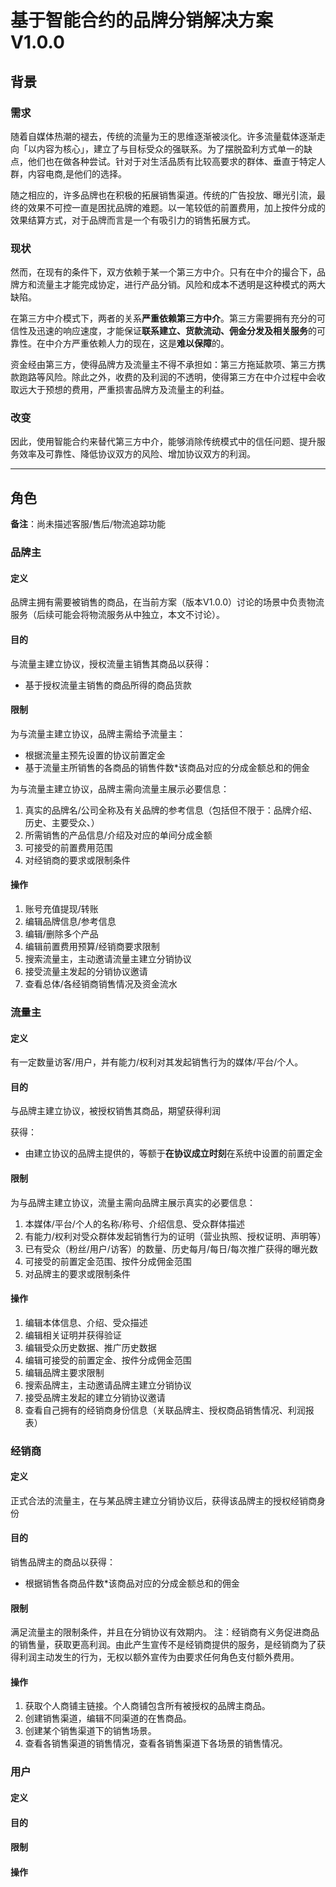 # 基于智能合约的品牌分销解决方案V1.0.0

## 背景

### 需求
随着自媒体热潮的褪去，传统的流量为王的思维逐渐被淡化。许多流量载体逐渐走向「以内容为核心」，建立了与目标受众的强联系。为了摆脱盈利方式单一的缺点，他们也在做各种尝试。针对于对生活品质有比较高要求的群体、垂直于特定人群，内容电商,是他们的选择。

随之相应的，许多品牌也在积极的拓展销售渠道。传统的广告投放、曝光引流，最终的效果不可控一直是困扰品牌的难题。以一笔较低的前置费用，加上按件分成的效果结算方式，对于品牌而言是一个有吸引力的销售拓展方式。

### 现状
然而，在现有的条件下，双方依赖于某一个第三方中介。只有在中介的撮合下，品牌方和流量主才能完成协定，进行产品分销。风险和成本不透明是这种模式的两大缺陷。

在第三方中介模式下，两者的关系**严重依赖第三方中介**。第三方需要拥有充分的可信性及迅速的响应速度，才能保证**联系建立、货款流动、佣金分发及相关服务**的可靠性。在中介方严重依赖人力的现在，这是**难以保障**的。

资金经由第三方，使得品牌方及流量主不得不承担如：第三方拖延款项、第三方携款跑路等风险。除此之外，收费的及利润的不透明，使得第三方在中介过程中会收取远大于预想的费用，严重损害品牌方及流量主的利益。

### 改变
因此，使用智能合约来替代第三方中介，能够消除传统模式中的信任问题、提升服务效率及可靠性、降低协议双方的风险、增加协议双方的利润。

___
## 角色
**备注**：尚未描述客服/售后/物流追踪功能

### 品牌主

#### 定义
品牌主拥有需要被销售的商品，在当前方案（版本V1.0.0）讨论的场景中负责物流服务（后续可能会将物流服务从中独立，本文不讨论）。

#### 目的
与流量主建立协议，授权流量主销售其商品以获得：

- 基于授权流量主销售的商品所得的商品货款

#### 限制
为与流量主建立协议，品牌主需给予流量主：

- 根据流量主预先设置的协议前置定金
- 基于流量主所销售的各商品的销售件数\*该商品对应的分成金额总和的佣金

为与流量主建立协议，品牌主需向流量主展示必要信息：
1. 真实的品牌名/公司全称及有关品牌的参考信息（包括但不限于：品牌介绍、历史、主要受众、）
1. 所需销售的产品信息/介绍及对应的单间分成金额
1. 可接受的前置费用范围
1. 对经销商的要求或限制条件

#### 操作
1. 账号充值提现/转账
1. 编辑品牌信息/参考信息
1. 编辑/删除多个产品
1. 编辑前置费用预算/经销商要求限制
1. 搜索流量主，主动邀请流量主建立分销协议
1. 接受流量主发起的分销协议邀请
1. 查看总体/各经销商销售情况及资金流水

### 流量主

#### 定义
有一定数量访客/用户，并有能力/权利对其发起销售行为的媒体/平台/个人。

#### 目的
与品牌主建立协议，被授权销售其商品，期望获得利润

获得：

- 由建立协议的品牌主提供的，等额于**在协议成立时刻**在系统中设置的前置定金

#### 限制
为与品牌主建立协议，流量主需向品牌主展示真实的必要信息：
1. 本媒体/平台/个人的名称/称号、介绍信息、受众群体描述
1. 有能力/权利对受众群体发起销售行为的证明（营业执照、授权证明、声明等）
1. 已有受众（粉丝/用户/访客）的数量、历史每月/每日/每次推广获得的曝光数
1. 可接受的前置定金范围、按件分成佣金范围
1. 对品牌主的要求或限制条件

#### 操作
1. 编辑本体信息、介绍、受众描述
1. 编辑相关证明并获得验证
1. 编辑受众历史数据、推广历史数据
1. 编辑可接受的前置定金、按件分成佣金范围
1. 编辑品牌主要求限制
1. 搜索品牌主，主动邀请品牌主建立分销协议
1. 接受品牌主发起的建立分销协议邀请
1. 查看自己拥有的经销商身份信息（关联品牌主、授权商品销售情况、利润报表）

### 经销商

#### 定义
正式合法的流量主，在与某品牌主建立分销协议后，获得该品牌主的授权经销商身份

#### 目的
销售品牌主的商品以获得：

- 根据销售各商品件数\*该商品对应的分成金额总和的佣金

#### 限制
满足流量主的限制条件，并且在分销协议有效期内。
注：经销商有义务促进商品的销售量，获取更高利润。由此产生宣传不是经销商提供的服务，是经销商为了获得利润主动发生的行为，无权以额外宣传为由要求任何角色支付额外费用。

#### 操作
1. 获取个人商铺主链接。个人商铺包含所有被授权的品牌主商品。
1. 创建销售渠道，编辑不同渠道的在售商品。
1. 创建某个销售渠道下的销售场景。
1. 查看各销售渠道的销售情况，查看各销售渠道下各场景的销售情况。

### 用户

#### 定义

#### 目的

#### 限制

#### 操作


